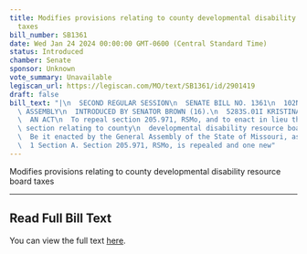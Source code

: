 ```yaml
---
title: Modifies provisions relating to county developmental disability resource board
  taxes
bill_number: SB1361
date: Wed Jan 24 2024 00:00:00 GMT-0600 (Central Standard Time)
status: Introduced
chamber: Senate
sponsor: Unknown
vote_summary: Unavailable
legiscan_url: https://legiscan.com/MO/text/SB1361/id/2901419
draft: false
bill_text: "|\n  SECOND REGULAR SESSION\n  SENATE BILL NO. 1361\n  102ND GENERA L\
  \ ASSEMBLY\n  INTRODUCED BY SENATOR BROWN (16).\n  5283S.01I KRISTINA MARTIN, Secretary\n\
  \  AN ACT\n  To repeal section 205.971, RSMo, and to enact in lieu thereof one new\
  \ section relating to county\n  developmental disability resource board taxes.\n\
  \  Be it enacted by the General Assembly of the State of Missouri, as follows:\n\
  \  1 Section A. Section 205.971, RSMo, is repealed and one new"
---
```

Modifies provisions relating to county developmental disability resource board taxes

---

## Read Full Bill Text

You can view the full text [here](https://legiscan.com/MO/text/SB1361/id/2901419).
